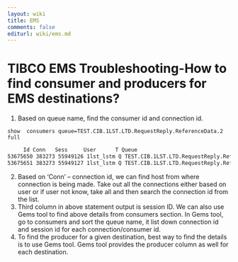 ```yaml
---
layout: wiki
title: EMS
comments: false
editurl: wiki/ems.md
---
```

# TIBCO EMS Troubleshooting-How to find consumer and producers for EMS destinations?

1. Based on queue name, find the consumer id and connection id.

 `show  consumers queue=TEST.CIB.1LST.LTD.RequestReply.ReferenceData.2 full`

 ```bash
      Id Conn   Sess     User      T Queue
53675650 383273 55949126 1lst_lstm Q TEST.CIB.1LST.LTD.RequestReply.ReferenceData.2
53675651 383273 55949127 1lst_lstm Q TEST.CIB.1LST.LTD.RequestReply.ReferenceData.2
```

2. Based on ‘Conn’ – connection id, we can find host from where connection is being made. Take out all the connections either based on user or if user not know, take all and then search the connection id from the list.
3. Third column in above statement output is session ID. We can also use Gems tool to find above details from consumers section. In Gems tool, go to consumers and sort the queue name, it list down connection id and session id for each connection/consumer id.
4. To find the producer for a given destination, best way to find the details is to use Gems tool. Gems tool provides the producer column as well for each destination.
